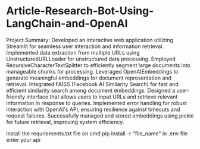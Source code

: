 # Article-Research-Bot-Using-LangChain-and-OpenAI 
Project Summary:
Developed an interactive web application utilizing Streamlit for seamless user interaction and information retrieval.
Implemented data extraction from multiple URLs using UnstructuredURLLoader for unstructured data processing.
Employed RecursiveCharacterTextSplitter to efficiently segment large documents into manageable chunks for processing.
Leveraged OpenAIEmbeddings to generate meaningful embeddings for document representation and retrieval.
Integrated FAISS (Facebook AI Similarity Search) for fast and efficient similarity search among document embeddings.
Designed a user-friendly interface that allows users to input URLs and retrieve relevant information in response to queries.
Implemented error handling for robust interaction with OpenAI's API, ensuring resilience against timeouts and request failures.
Successfully managed and stored embeddings using pickle for future retrieval, improving system efficiency.

install the requriements.txt file on cmd pip install -r "file_name"
in .env file enter your api
